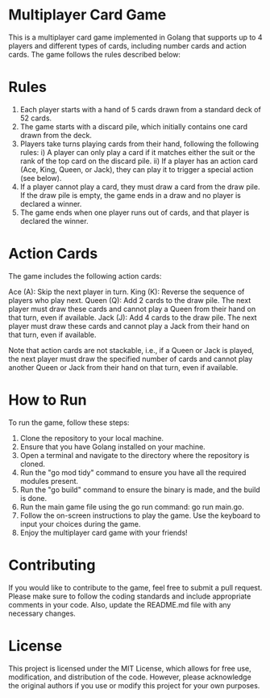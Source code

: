 # Multiplayer Card Game
This is a multiplayer card game implemented in Golang that supports up to 4 players and different types of cards, including number cards and action cards. The game follows the rules described below:

# Rules
1. Each player starts with a hand of 5 cards drawn from a standard deck of 52 cards.
2. The game starts with a discard pile, which initially contains one card drawn from the deck.
3. Players take turns playing cards from their hand, following the following rules:
    i) A player can only play a card if it matches either the suit or the rank of the top card on the discard pile.
   ii) If a player has an action card (Ace, King, Queen, or Jack), they can play it to trigger a special action (see below).
4. If a player cannot play a card, they must draw a card from the draw pile. If the draw pile is empty, the game ends in a draw and no player is declared a winner.
5. The game ends when one player runs out of cards, and that player is declared the winner.

# Action Cards
The game includes the following action cards:

Ace (A): Skip the next player in turn.
King (K): Reverse the sequence of players who play next.
Queen (Q): Add 2 cards to the draw pile. The next player must draw these cards and cannot play a Queen from their hand on that turn, even if available.
Jack (J): Add 4 cards to the draw pile. The next player must draw these cards and cannot play a Jack from their hand on that turn, even if available.

Note that action cards are not stackable, i.e., if a Queen or Jack is played, the next player must draw the specified number of cards and cannot play another Queen or Jack from their hand on that turn, even if available.

# How to Run

To run the game, follow these steps:

1. Clone the repository to your local machine.
2. Ensure that you have Golang installed on your machine.
3. Open a terminal and navigate to the directory where the repository is cloned.
4. Run the "go mod tidy" command to ensure you have all the required modules present.
5. Run the "go build" command to ensure the binary is made, and the build is done.
6. Run the main game file using the go run command: go run main.go.
7. Follow the on-screen instructions to play the game. Use the keyboard to input your choices during the game.
8. Enjoy the multiplayer card game with your friends!


# Contributing
If you would like to contribute to the game, feel free to submit a pull request. Please make sure to follow the coding standards and include appropriate comments in your code. Also, update the README.md file with any necessary changes.

# License
This project is licensed under the MIT License, which allows for free use, modification, and distribution of the code. However, please acknowledge the original authors if you use or modify this project for your own purposes.



